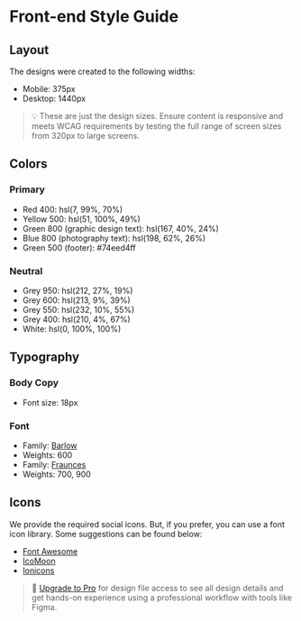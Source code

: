 # Front-end Style Guide

## Layout

The designs were created to the following widths:

- Mobile: 375px
- Desktop: 1440px

> 💡 These are just the design sizes. Ensure content is responsive and meets WCAG requirements by testing the full range of screen sizes from 320px to large screens.

## Colors

### Primary

- Red 400: hsl(7, 99%, 70%)
- Yellow 500: hsl(51, 100%, 49%)
- Green 800 (graphic design text): hsl(167, 40%, 24%)
- Blue 800 (photography text): hsl(198, 62%, 26%)
- Green 500 (footer): #74eed4ff

### Neutral

- Grey 950: hsl(212, 27%, 19%)
- Grey 600: hsl(213, 9%, 39%)
- Grey 550: hsl(232, 10%, 55%)
- Grey 400: hsl(210, 4%, 67%)
- White: hsl(0, 100%, 100%)

## Typography

### Body Copy

- Font size: 18px

### Font

- Family: [Barlow](https://fonts.google.com/specimen/Barlow)
- Weights: 600
- Family: [Fraunces](https://fonts.google.com/specimen/Fraunces)
- Weights: 700, 900

## Icons

We provide the required social icons. But, if you prefer, you can use a font icon library. Some suggestions can be found below:

- [Font Awesome](https://fontawesome.com)
- [IcoMoon](https://icomoon.io)
- [Ionicons](https://ionicons.com)

> 💎 [Upgrade to Pro](https://www.frontendmentor.io/pro?ref=style-guide) for design file access to see all design details and get hands-on experience using a professional workflow with tools like Figma.
